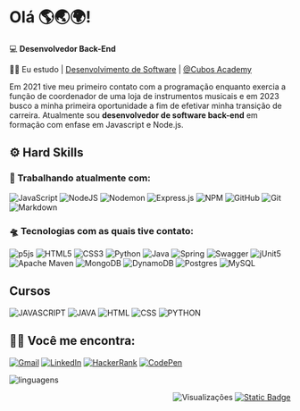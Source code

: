 # Olá 🌎🌏🌍!

💻 **Desenvolvedor Back-End**  

👨‍🎓	Eu estudo | [Desenvolvimento de Software](https://cubos.academy/cursos/desenvolvimento-de-software) | [@Cubos Academy](https://cubos.academy/)

Em 2021 tive meu primeiro contato com a programação enquanto exercia a função de coordenador de uma loja de instrumentos musicais e em 2023 busco a minha primeira oportunidade a fim de efetivar minha transição de carreira. Atualmente sou **desenvolvedor de software back-end** em formação com enfase em Javascript e Node.js.

## ⚙️ Hard Skills

### 🧠 Trabalhando atualmente com:

![JavaScript](https://img.shields.io/badge/javascript-%23323330.svg?style=for-the-badge&logo=javascript&logoColor=%23F7DF1E) 
![NodeJS](https://img.shields.io/badge/node.js-6DA55F?style=for-the-badge&logo=node.js&logoColor=white)
![Nodemon](https://img.shields.io/badge/NODEMON-%23323330.svg?style=for-the-badge&logo=nodemon&logoColor=%BBDEAD)
![Express.js](https://img.shields.io/badge/express.js-%23404d59.svg?style=for-the-badge&logo=express&logoColor=%2361DAFB)
![NPM](https://img.shields.io/badge/NPM-%23CB3837.svg?style=for-the-badge&logo=npm&logoColor=white)
![GitHub](https://img.shields.io/badge/github-%23121011.svg?style=for-the-badge&logo=github&logoColor=white)
![Git](https://img.shields.io/badge/git-%23F05033.svg?style=for-the-badge&logo=git&logoColor=white)
![Markdown](https://img.shields.io/badge/markdown-%23000000.svg?style=for-the-badge&logo=markdown&logoColor=white)

### 🛸 Tecnologias com as quais tive contato:

![p5js](https://img.shields.io/badge/p5.js-ED225D?style=for-the-badge&logo=p5.js&logoColor=FFFFFF)
![HTML5](https://img.shields.io/badge/html5-%23E34F26.svg?style=for-the-badge&logo=html5&logoColor=white)
![CSS3](https://img.shields.io/badge/css3-%231572B6.svg?style=for-the-badge&logo=css3&logoColor=white)
![Python](https://img.shields.io/badge/Python-FFD43B?style=for-the-badge&logo=python&logoColor=blue)
![Java](https://img.shields.io/badge/java-%23ED8B00.svg?style=for-the-badge&logo=openjdk&logoColor=white)
![Spring](https://img.shields.io/badge/Spring-6DB33F?style=for-the-badge&logo=spring&logoColor=white)
![Swagger](https://img.shields.io/badge/Swagger-85EA2D?style=for-the-badge&logo=Swagger&logoColor=white)
![jUnit5](https://img.shields.io/badge/Junit5-25A162?style=for-the-badge&logo=junit5&logoColor=white)
![Apache Maven](https://img.shields.io/badge/Apache%20Maven-C71A36?style=for-the-badge&logo=Apache%20Maven&logoColor=white)
![MongoDB](https://img.shields.io/badge/MongoDB-4EA94B?style=for-the-badge&logo=mongodb&logoColor=white)
![DynamoDB](https://img.shields.io/badge/Amazon%20DynamoDB-4053D6?style=for-the-badge&logo=Amazon%20DynamoDB&logoColor=whit)
![Postgres](https://img.shields.io/badge/postgres-%23316192.svg?style=for-the-badge&logo=postgresql&logoColor=white)
![MySQL](https://img.shields.io/badge/MySQL-005C84?style=for-the-badge&logo=mysql&logoColor=white)

## Cursos 

![JAVASCRIPT](https://img.shields.io/badge/JAVASCRIPT%20BACKEND%20CUBOS%20ACADEMY-D818A5)
![JAVA](https://img.shields.io/badge/BOOTCAMP%20JAVA%20DIO-8647AD)
![HTML](https://img.shields.io/badge/HTML%20CODECADEMY-141C3A)
![CSS](https://img.shields.io/badge/CSS%20CODECADEMY-141C3A)
![PYTHON](https://img.shields.io/badge/PYTHON%20WORKOVER%20ACADEMY-E0A41F)

## 🕵️‍♂️ Você me encontra: 

[![Gmail](https://img.shields.io/badge/Gmail-D14836?style=for-the-badge&logo=gmail&logoColor=white)](mailto:unigreos@gmail.com)
[![LinkedIn](https://img.shields.io/badge/linkedin-%230077B5.svg?style=for-the-badge&logo=linkedin&logoColor=white)](www.linkedin.com/in/uriel-barbosa)
[![HackerRank](https://img.shields.io/badge/-Hackerrank-2EC866?style=for-the-badge&logo=HackerRank&logoColor=white)](https://www.hackerrank.com/uprieto)
[![CodePen](https://img.shields.io/badge/CodePen-white?style=for-the-badge&logo=codepen&logoColor=black)](https://codepen.io/uprieto)

![linguagens](https://github-readme-stats.vercel.app/api/top-langs/?username=uri-hub&theme=synthwave&custom_title=Linguagens%20Mais%20Utilizadas)

<div align="right">

![Visualizações](https://komarev.com/ghpvc/?username=uri-hub&style=plastic&label=VIEWS)
[![Static Badge](https://img.shields.io/badge/EN-US?style=flat&logoColor=%23ffffff&label=LANG%3A&labelColor=%23E01437&color=%234D62A6)](https://github.com/uri-hub/uri-hub/blob/main/README-EN.md)

</div>

